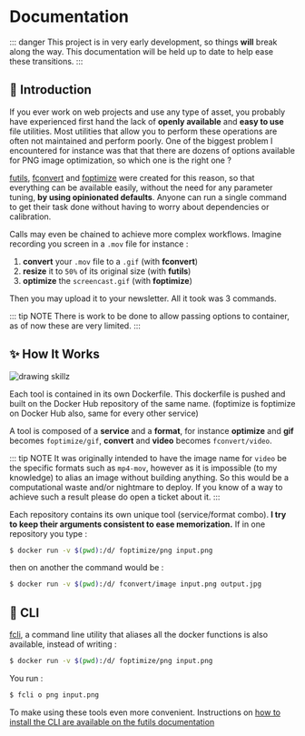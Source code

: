 # Documentation
::: danger
This project is in very early development, so things **will** break along the
way. This documentation will be held up to date to help ease these transitions.
:::

## :rocket: Introduction
If you ever work on web projects and use any type of asset, you probably have
experienced first hand the lack of **openly available** and **easy to use**
file utilities. Most utilities that allow you to perform these operations are
often not maintained and perform poorly. One of the biggest problem I 
encountered for instance was that that there are dozens of options
available for PNG image optimization, so which one is the right one ?

[futils](/guide/futils.html), [fconvert](/guide/fconvert.html) and 
[foptimize](/guide/foptimize.html) were 
created for this reason, so that everything can be available easily, without 
the need for any parameter tuning, **by using opinionated defaults**.
Anyone can run a single command to get their task done without having to 
worry about dependencies or calibration.

Calls may even be chained to achieve more complex workflows. Imagine recording
you screen in a `.mov` file for instance :
1. **convert** your `.mov` file to a `.gif` (with **fconvert**)
2. **resize** it to `50%` of its original size (with **futils**)
3. **optimize** the `screencast.gif` (with **foptimize**)

Then you may upload it to your newsletter. All it took was 3 commands.

::: tip NOTE
There is work to be done to allow passing options to container, as of now these 
are very limited.
:::

## :sparkles: How It Works
![drawing skillz](https://s3.eu-west-3.amazonaws.com/juke-github/draw.jpg)

Each tool is contained in its own Dockerfile.
This dockerfile is pushed and built on the Docker Hub repository of the same 
name. (foptimize is foptimize on Docker Hub also, same for every other service)

A tool is composed of a **service** and a **format**, for instance **optimize** 
and **gif** becomes `foptimize/gif`, **convert** and **video** becomes 
`fconvert/video`.

::: tip NOTE
It was originally intended to have the image name for `video` be the specific
formats such as `mp4-mov`, however as it is impossible (to my knowledge) to 
alias an image without building anything. So this would be a computational 
waste and/or nightmare to deploy. If you know of a way to achieve such a 
result please do open a ticket about it. 
:::

Each repository contains its own unique tool (service/format combo). **I try 
to keep their arguments consistent to ease memorization.** If in one repository
you type :
```bash
$ docker run -v $(pwd):/d/ foptimize/png input.png
```
then on another the command would be :
```bash
$ docker run -v $(pwd):/d/ fconvert/image input.png output.jpg
```

## :whale: CLI
[fcli](/guide/futils.html#cli), a command line utility that aliases all the 
docker functions 
is also available, instead of writing :
```bash
$ docker run -v $(pwd):/d/ foptimize/png input.png
```
You run :
```bash
$ fcli o png input.png
```
To make using these tools even more convenient. Instructions on [how to 
install the CLI are available on the futils documentation](/guide/futils.html#installing-the-cli-linux-macos)